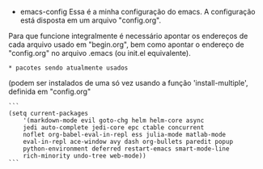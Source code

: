 * emacs-config
Essa é a minha configuração do emacs.
A configuração está disposta em um arquivo "config.org".

Para que funcione integralmente é necessário apontar os endereços de cada arquivo usado em "begin.org", bem como apontar o endereço de "config.org" no arquivo .emacs (ou init.el equivalente).

	* pacotes sendo atualmente usados
   (podem ser instalados de uma só vez usando a função 'install-multiple', definida em "config.org"

	``` 
	(setq current-packages 
		'(markdown-mode evil goto-chg helm helm-core async 
		jedi auto-complete jedi-core epc ctable concurrent 
		noflet org-babel-eval-in-repl ess julia-mode matlab-mode 
		eval-in-repl ace-window avy dash org-bullets paredit popup 
		python-environment deferred restart-emacs smart-mode-line 
		rich-minority undo-tree web-mode))
	```

